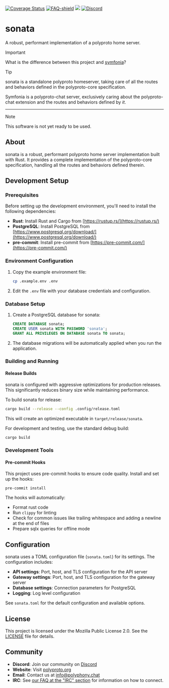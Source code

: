 [![Coverage Status](https://coveralls.io/repos/github/polyphony-chat/sonata/badge.svg?branch=main)](https://coveralls.io/github/polyphony-chat/sonata?branch=main)
[![FAQ-shield]][FAQ]
<img src="https://img.shields.io/static/v1?label=Status&message=Early%20Development&color=blue">
[![Discord]][Discord-invite]

# sonata

A robust, performant implementation of a polyproto home server.

> [!IMPORTANT]
>
> What is the difference between this project and [symfonia](https://github.com/polyphony-chat/symfonia)?

> [!TIP]
>
> sonata is a standalone polyproto homeserver, taking care of all the routes and behaviors defined in the polyproto-core specification.
>
> Symfonia is a polyproto-chat server, exclusively caring about the polyproto-chat extension and the routes and behaviors defined by *it*.

---

> [!NOTE]
> This software is not yet ready to be used.

## About

sonata is a robust, performant polyproto home server implementation built with Rust. It provides a complete implementation of the polyproto-core specification, handling all the routes and behaviors defined therein.

## Development Setup

### Prerequisites

Before setting up the development environment, you'll need to install the following dependencies:

- **Rust**: Install Rust and Cargo from [https://rustup.rs/](https://rustup.rs/)
- **PostgreSQL**: Install PostgreSQL from [https://www.postgresql.org/download/](https://www.postgresql.org/download/)
- **pre-commit**: Install pre-commit from [https://pre-commit.com/](https://pre-commit.com/)

### Environment Configuration

1. Copy the example environment file:

   ```bash
   cp .example.env .env
   ```

2. Edit the `.env` file with your database credentials and configuration.

### Database Setup

1. Create a PostgreSQL database for sonata:

   ```sql
   CREATE DATABASE sonata;
   CREATE USER sonata WITH PASSWORD 'sonata';
   GRANT ALL PRIVILEGES ON DATABASE sonata TO sonata;
   ```

2. The database migrations will be automatically applied when you run the application.

### Building and Running

#### Release Builds

sonata is configured with aggressive optimizations for production releases. This significantly reduces binary size while maintaining performance.

To build sonata for release:

```bash
cargo build --release --config .config/release.toml
```

This will create an optimized executable in `target/release/sonata`.

For development and testing, use the standard debug build:

```bash
cargo build
```

### Development Tools

#### Pre-commit Hooks

This project uses pre-commit hooks to ensure code quality. Install and set up the hooks:

```bash
pre-commit install
```

The hooks will automatically:

- Format rust code
- Run `clippy` for linting
- Check for common issues like trailing whitespace and adding a newline at the end of files
- Prepare sqlx queries for offline mode

## Configuration

sonata uses a TOML configuration file (`sonata.toml`) for its settings. The configuration includes:

- **API settings**: Port, host, and TLS configuration for the API server
- **Gateway settings**: Port, host, and TLS configuration for the gateway server
- **Database settings**: Connection parameters for PostgreSQL
- **Logging**: Log level configuration

See `sonata.toml` for the default configuration and available options.

## License

This project is licensed under the Mozilla Public License 2.0. See the [LICENSE](LICENSE) file for details.

## Community

- **Discord**: Join our community on [Discord](https://discord.com/invite/m3FpcapGDD)
- **Website**: Visit [polyproto.org](https://polyproto.org)
- **Email**: Contact us at [info@polyphony.chat](mailto:info@polyphony.chat)
- **IRC**: See [our FAQ at the "IRC" section](https://github.com/polyphony-chat/.github/blob/main/FAQ.md#irc) for information on how to connect.


[Discord]: https://dcbadge.vercel.app/api/server/m3FpcapGDD?style=flat
[Discord-invite]: https://discord.com/invite/m3FpcapGDD
[FAQ-shield]: https://img.shields.io/badge/Frequently_Asked_Questions_(FAQ)-ff62bd
[FAQ]: https://github.com/polyphony-chat/.github/blob/main/FAQ.md
